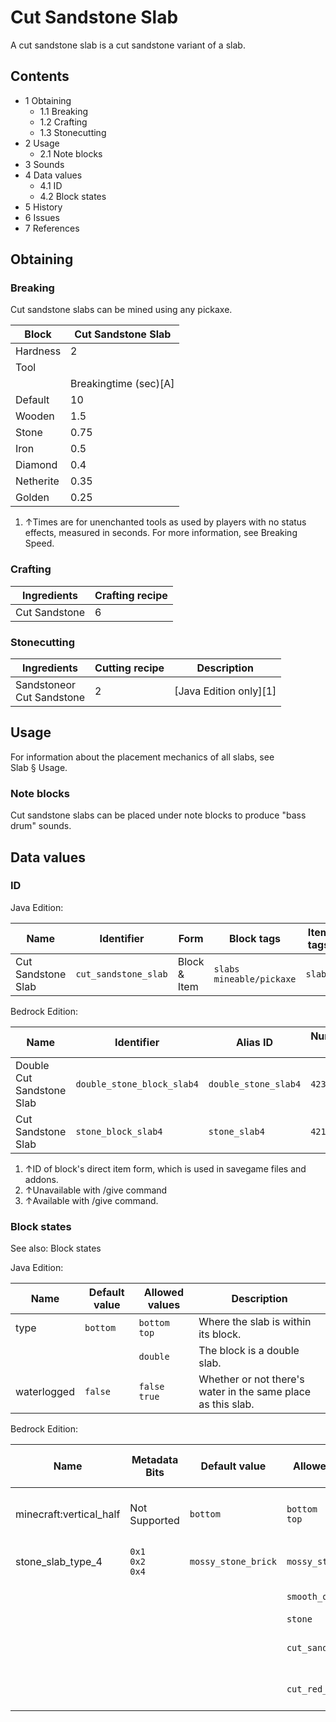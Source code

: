 # Cut Sandstone Slab
A cut sandstone slab is a cut sandstone variant of a slab.

## Contents
- 1 Obtaining
	- 1.1 Breaking
	- 1.2 Crafting
	- 1.3 Stonecutting
- 2 Usage
	- 2.1 Note blocks
- 3 Sounds
- 4 Data values
	- 4.1 ID
	- 4.2 Block states
- 5 History
- 6 Issues
- 7 References

## Obtaining
### Breaking
Cut sandstone slabs can be mined using any pickaxe.

| Block     | Cut Sandstone Slab    |
|-----------|-----------------------|
| Hardness  | 2                     |
| Tool      |                       |
|           | Breakingtime (sec)[A] |
| Default   | 10                    |
| Wooden    | 1.5                   |
| Stone     | 0.75                  |
| Iron      | 0.5                   |
| Diamond   | 0.4                   |
| Netherite | 0.35                  |
| Golden    | 0.25                  |

1. ↑Times are for unenchanted tools as used by players with no status effects, measured in seconds. For more information, see Breaking Speed.

### Crafting
| Ingredients   | Crafting recipe |
|---------------|-----------------|
| Cut Sandstone | 6               |

### Stonecutting
| Ingredients                   | Cutting recipe | Description              |
|-------------------------------|----------------|--------------------------|
| Sandstoneor<br/>Cut Sandstone | 2              | ‌[Java Edition  only][1] |

## Usage
For information about the placement mechanics of all slabs, see Slab § Usage.

### Note blocks
Cut sandstone slabs can be placed under note blocks to produce "bass drum" sounds.

## Data values
### ID
Java Edition:

| Name               | Identifier           | Form         | Block tags                     | Item tags | Translation key                      |
|--------------------|----------------------|--------------|--------------------------------|-----------|--------------------------------------|
| Cut Sandstone Slab | `cut_sandstone_slab` | Block & Item | `slabs`<br/>`mineable/pickaxe` | `slabs`   | `block.minecraft.cut_sandstone_slab` |

Bedrock Edition:

| Name                      | Identifier                 | Alias ID             | Numeric ID | Form                         | Item ID[i 1]                                                      | Translation key                       |
|---------------------------|----------------------------|----------------------|------------|------------------------------|-------------------------------------------------------------------|---------------------------------------|
| Double Cut Sandstone Slab | `double_stone_block_slab4` | `double_stone_slab4` | `423`      | Block & Ungiveable Item[i 2] | `double_stone_block_slab4`<br/>Alias ID:`real_double_stone_slab4` | —                                     |
| Cut Sandstone Slab        | `stone_block_slab4`        | `stone_slab4`        | `421`      | Block & Giveable Item[i 3]   | `stone_block_slab4`<br/>Alias ID:`double_stone_slab4`             | `tile.stone_slab4.cut_sandstone.name` |

1. ↑ID of block's direct item form, which is used in savegame files and addons.
2. ↑Unavailable with /give command
3. ↑Available with /give command.

### Block states
See also: Block states

Java Edition:

| Name        | Default value | Allowed values     | Description                                                  |
|-------------|---------------|--------------------|--------------------------------------------------------------|
| type        | `bottom`      | `bottom`<br/>`top` | Where the slab is within its block.                          |
|             |               | `double`           | The block is a double slab.                                  |
| waterlogged | `false`       | `false`<br/>`true` | Whether or not there's water in the same place as this slab. |

Bedrock Edition:

| Name                    | Metadata Bits             | Default value       | Allowed values      | Values forMetadata Bits | Description                         |
|-------------------------|---------------------------|---------------------|---------------------|-------------------------|-------------------------------------|
| minecraft:vertical_half | Not Supported             | `bottom`            | `bottom`<br/>`top`  | `Unsupported`           | Where the slab is within its block. |
| stone_slab_type_4       | `0x1`<br/>`0x2`<br/>`0x4` | `mossy_stone_brick` | `mossy_stone_brick` | `0`                     | Mossy Stone Brick Slab              |
|                         |                           |                     | `smooth_quartz`     | `1`                     | Smooth Quartz Slab                  |
|                         |                           |                     | `stone`             | `2`                     | Stone Slab                          |
|                         |                           |                     | `cut_sandstone`     | `3`                     | Cut Sandstone Slab                  |
|                         |                           |                     | `cut_red_sandstone` | `4`                     | Cut Red Sandstone Slab              |



